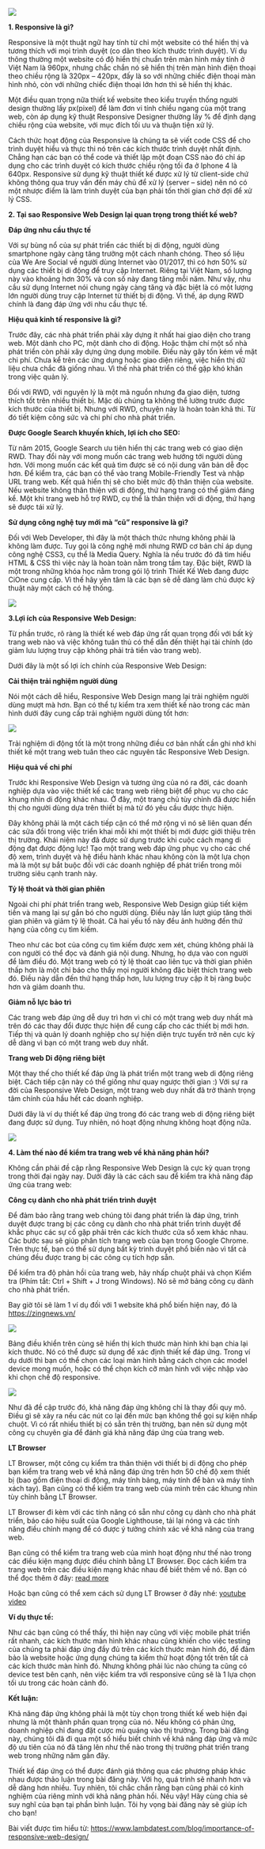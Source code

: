 ![](https://images.viblo.asia/fabe1107-6442-4482-8804-357f454cad21.jpg)

**1. Responsive là gì?**

Responsive là một thuật ngữ hay tính từ chỉ một website có thể hiển thị và tương thích với mọi trình duyệt (co dãn theo kích thước trình duyệt). Ví dụ thông thường một website có độ hiển thị chuẩn trên màn hình máy tính ở Việt Nam  là 960px, nhưng chắc chắn nó sẽ hiển thị trên màn hình điện thoại theo chiều rộng là 320px – 420px, đấy là so với những chiếc điện thoại màn hình nhỏ, còn với những chiếc điện thoại lớn hơn thì sẽ hiển thị khác.

Một điều quan trọng nữa thiết kế website theo kiểu truyền thống người design thường lấy px(pixel) để làm đơn vi tính chiều ngang của một trang web, còn áp dụng kỹ thuật Responsive Designer thường lấy % để định dạng chiều rộng của website, với mục đích tối ưu và thuận tiện xử lý.

Cách thức hoạt động của Responsive là chúng ta sẽ viết  code CSS để cho trình duyệt hiểu và thực thi nó trên các kích thước trình duyệt nhất định. Chẳng hạn các bạn có thể code và thiết lập một đoạn CSS nào đó chỉ áp dụng cho các trình duyệt có kích thước chiều rộng tối đa ở Iphone 4 là 640px. Responsive sử dụng kỹ thuật thiết kế được xử lý từ client-side chứ không thông qua truy vấn đến máy chủ để xử lý (server – side) nên nó có một nhược điểm là làm trình duyệt của bạn phải tốn  thời gian chờ đợi để xử lý CSS. 

**2. Tại sao Responsive Web Design lại quan trọng trong thiết kế web?**

**Đáp ứng nhu cầu thực tế**

Với sự bùng nổ của sự phát triển các thiết bị di động, người dùng smartphone ngày càng tăng trưởng một cách nhanh chóng. Theo số liệu của We Are Social về người dùng Internet vào 01/2017, thì có hơn 50% sử dụng các thiết bị di động để truy cập Internet. Riêng tại Việt Nam, số lượng này vào khoảng hơn 30% và con số này đang tăng mỗi năm. Như vậy, nhu cầu sử dụng Internet nói chung ngày càng tăng và đặc biệt là có một lượng lớn người dùng truy cập Internet từ thiết bị di động. Vì thế, áp dụng RWD chính là đang đáp ứng với nhu cầu thực tế.

**Hiệu quả kinh tế responsive là gì?**

Trước đây, các nhà phát triển phải xây dựng ít nhất hai giao diện cho trang web. Một dành cho PC, một dành cho di động. Hoặc thậm chí một số nhà phát triển còn phải xây dựng ứng dụng mobile. Điều này gây tốn kém về mặt chi phí. Chưa kể trên các ứng dụng hoặc giao diện riêng, việc hiển thị dữ liệu chưa chắc đã giống nhau. Vì thế nhà phát triển có thể gặp khó khăn trong việc quản lý.

Đối với RWD, với nguyên lý là một mã nguồn nhưng đa giao diện, tương thích tốt trên nhiều thiết bị. Mặc dù chúng ta không thể lường trước được kích thước của thiết bị. Nhưng với RWD, chuyện này là hoàn toàn khả thi. Từ đó tiết kiệm công sức và chi phí cho nhà phát triển.

**Được Google Search khuyến khích, lợi ích cho SEO:**

Từ năm 2015, Google Search ưu tiên hiển thị các trang web có giao diện RWD. Thay đổi này với mong muốn các trang web hướng tới người dùng hơn. Với mong muốn các kết quả tìm được sẽ có nội dung văn bản dễ đọc hơn. Để kiểm tra, các bạn có thể vào trang  Mobile-Friendly Test và nhập URL trang web. Kết quả hiển thị sẽ cho biết mức độ thân thiện của website. Nếu website không thân thiện với di động, thứ hạng trang có thể giảm đáng kể. Một khi trang web hỗ trợ RWD, cụ thể là thân thiện với di động, thứ hạng sẽ được tái xử lý.

**Sử dụng công nghệ tuy mới mà “cũ” responsive là gì?**

Đối với Web Developer, thì đây là một thách thức nhưng không phải là không làm được. Tuy gọi là công nghệ mới nhưng RWD cơ bản chỉ áp dụng công nghệ CSS3, cụ thể là Media Query. Nghĩa là nếu trước đó đã tìm hiểu HTML & CSS thì việc này là hoàn toàn nằm trong tầm tay. Đặc biệt, RWD là một trong những khóa học nằm trong gói lộ trình Thiết Kế Web đang được CiOne cung cấp. Vì thế hãy yên tâm là các bạn sẽ dễ dàng làm chủ được kỹ thuật này một cách có hệ thống.

![](https://images.viblo.asia/1d462162-456a-41bd-8428-d0075f35efae.jpg)

**3.Lợi ích của Responsive Web Design:**

Từ phần trước, rõ ràng là thiết kế web đáp ứng rất quan trọng đối với bất kỳ trang web nào và việc không tuân thủ có thể dẫn đến thiệt hại tài chính (do giảm lưu lượng truy cập không phải trả tiền vào trang web).

Dưới đây là một số lợi ích chính của Responsive Web Design:

**Cải thiện trải nghiệm người dùng**

Nói một cách dễ hiểu, Responsive Web Design mang lại trải nghiệm người dùng mượt mà hơn. Bạn có thể tự kiểm tra xem thiết kế nào trong các màn hình dưới đây cung cấp trải nghiệm người dùng tốt hơn:

![](https://images.viblo.asia/501ee56d-7f1f-457f-a799-bc54d6729164.jpg)

Trải nghiệm di động tốt là một trong những điều cơ bản nhất cần ghi nhớ khi thiết kế một trang web tuân theo các nguyên tắc Responsive Web Design.

**Hiệu quả về chi phí**

Trước khi Responsive Web Design và tương ứng của nó ra đời, các doanh nghiệp dựa vào việc thiết kế các trang web riêng biệt để phục vụ cho các khung nhìn di động khác nhau. Ở đây, một trang chủ tùy chỉnh đã được hiển thị cho người dùng dựa trên thiết bị mà từ đó yêu cầu được thực hiện.

Đây không phải là một cách tiếp cận có thể mở rộng vì nó sẽ liên quan đến các sửa đổi trong việc triển khai mỗi khi một thiết bị mới được giới thiệu trên thị trường. Khái niệm này đã được sử dụng trước khi cuộc cách mạng di động đạt được động lực! Tạo một trang web đáp ứng phục vụ cho các chế độ xem, trình duyệt và hệ điều hành khác nhau không còn là một lựa chọn mà là một sự bắt buộc đối với các doanh nghiệp để phát triển trong môi trường siêu cạnh tranh này.

**Tỷ lệ thoát và thời gian phiên**

Ngoài chi phí phát triển trang web, Responsive Web Design giúp tiết kiệm tiền và mang lại sự gắn bó cho người dùng. Điều này lần lượt giúp tăng thời gian phiên và giảm tỷ lệ thoát. Cả hai yếu tố này đều ảnh hưởng đến thứ hạng của công cụ tìm kiếm.

Theo như các bot của công cụ tìm kiếm được xem xét, chúng không phải là con người có thể đọc và đánh giá nội dung. Nhưng, họ dựa vào con người để làm điều đó. Một trang web có tỷ lệ thoát cao liên tục và thời gian phiên thấp hơn là một chỉ báo cho thấy mọi người không đặc biệt thích trang web đó. Điều này dẫn đến thứ hạng thấp hơn, lưu lượng truy cập ít bị ràng buộc hơn và giảm doanh thu.

**Giảm nỗ lực bảo trì**

Các trang web đáp ứng dễ duy trì hơn vì chỉ có một trang web duy nhất mà trên đó các thay đổi được thực hiện để cung cấp cho các thiết bị mới hơn. Tiếp thị và quản lý doanh nghiệp cho sự hiện diện trực tuyến trở nên cực kỳ dễ dàng vì bạn có một trang web duy nhất.

**Trang web Di động riêng biệt**

Một thay thế cho thiết kế đáp ứng là phát triển một trang web di động riêng biệt. Cách tiếp cận này có thể giống như quay ngược thời gian :) Với sự ra đời của Responsive Web Design, một trang web duy nhất đã trở thành trọng tâm chính của hầu hết các doanh nghiệp.

Dưới đây là ví dụ thiết kế đáp ứng trong đó các trang web di động riêng biệt đang được sử dụng. Tuy nhiên, nó hoạt động nhưng không hoạt động nữa.

![](https://images.viblo.asia/23f3bbbe-b02d-4c20-86b2-54db8b417d4b.png)

**4. Làm thế nào để kiểm tra trang web về khả năng phản hồi?**

Không cần phải đề cập rằng Responsive Web Design là cực kỳ quan trọng trong thời đại ngày nay. Dưới đây là các cách sau để kiểm tra khả năng đáp ứng của trang web:

**Công cụ dành cho nhà phát triển trình duyệt**

Để đảm bảo rằng trang web chúng tôi đang phát triển là đáp ứng, trình duyệt được trang bị các công cụ dành cho nhà phát triển trình duyệt để khắc phục các sự cố gặp phải trên các kích thước cửa sổ xem khác nhau. Các bước sau sẽ giúp phân tích trang web của bạn trong Google Chrome. Trên thực tế, bạn có thể sử dụng bất kỳ trình duyệt phổ biến nào vì tất cả chúng đều được trang bị các công cụ tích hợp sẵn.

Để kiểm tra độ phản hồi của trang web, hãy nhấp chuột phải và chọn Kiểm tra (Phím tắt: Ctrl + Shift + J trong Windows). Nó sẽ mở bảng công cụ dành cho nhà phát triển.

Bay giờ tôi sẽ làm 1 ví dụ đối với 1 website khá phổ biến hiện nay, đó là https://zingnews.vn/

![](https://images.viblo.asia/d5265e31-55d1-4d82-8ad2-72f7f06fbad8.png)

Bảng điều khiển trên cùng sẽ hiển thị kích thước màn hình khi bạn chia lại kích thước. Nó có thể được sử dụng để xác định thiết kế đáp ứng. Trong ví dụ dưới thì bạn có thể chọn các loại màn hình bằng cách chọn các model device mong muốn, hoặc có thể chọn kích cỡ màn hình với việc nhập vào khi chọn chế độ responsive.

![](https://images.viblo.asia/cfb39e09-ae6c-4b8a-bf76-0cc366e0789b.png)

Như đã đề cập trước đó, khả năng đáp ứng không chỉ là thay đổi quy mô. Điều gì sẽ xảy ra nếu các nút co lại đến mức bạn không thể gọi sự kiện nhấp chuột. Vì có rất nhiều thiết bị có sẵn trên thị trường, bạn nên sử dụng một công cụ chuyên gia để đánh giá khả năng đáp ứng của trang web.

**LT Browser**

LT Browser, một công cụ kiểm tra thân thiện với thiết bị di động cho phép bạn kiểm tra trang web về khả năng đáp ứng trên hơn 50 chế độ xem thiết bị (bao gồm điện thoại di động, máy tính bảng, máy tính để bàn và máy tính xách tay). Bạn cũng có thể kiểm tra trang web của mình trên các khung nhìn tùy chỉnh bằng LT Browser.

LT Browser đi kèm với các tính năng có sẵn như công cụ dành cho nhà phát triển, báo cáo hiệu suất của Google Lighthouse, tải lại nóng và các tính năng điều chỉnh mạng để có được ý tưởng chính xác về khả năng của trang web.

Bạn cũng có thể kiểm tra trang web của mình hoạt động như thế nào trong các điều kiện mạng được điều chỉnh bằng LT Browser. Đọc cách kiểm tra trang web trên các điều kiện mạng khác nhau để biết thêm về nó.
Bạn có thể đọc thêm ở đây: [read more](https://www.lambdatest.com/blog/11-reasons-to-use-lt-browser/)

Hoặc bạn cũng có thể xem cách sử dụng LT Browser ở đây nhé: [youtube video](https://youtu.be/Vn1RX9GMXtw)

**Ví dụ thực tế:**

Như các bạn cũng có thể thấy, thì hiện nay cũng với việc mobile phát triển rất nhanh, các kích thước màn hình khác nhau cũng khiến cho việc testing của chúng ta phải đáp ứng đầy đủ trên các kích thước màn hình đó, để đảm bảo là website hoặc ứng dụng chúng ta kiểm thử hoạt động tốt trên tất cả các kích thước màn hình đó. Nhưng không phải lúc nào chúng ta cũng có device test bên cạnh, nên việc kiểm tra với responsive cũng sẽ là 1 lựa chọn tối ưu trong các hoàn cảnh đó.

**Kết luận:**

Khả năng đáp ứng không phải là một tùy chọn trong thiết kế web hiện đại nhưng là một thành phần quan trọng của nó. Nếu không có phản ứng, doanh nghiệp chỉ đang đặt cược mù quáng vào thị trường. Trong bài đăng này, chúng tôi đã đi qua một số hiểu biết chính về khả năng đáp ứng và mức độ ưu tiên của nó đã tăng lên như thế nào trong thị trường phát triển trang web trong những năm gần đây.

Thiết kế đáp ứng có thể được đánh giá thông qua các phương pháp khác nhau được thảo luận trong bài đăng này. Với họ, quá trình sẽ nhanh hơn và dễ dàng hơn nhiều. Tuy nhiên, tôi chắc chắn rằng bạn cũng phải có kinh nghiệm của riêng mình với khả năng phản hồi. Nếu vậy! Hãy cùng chia sẻ suy nghĩ của bạn tại phần bình luận. Tôi hy vọng bài đăng này sẽ giúp ích cho bạn!

Bài viết được tìm hiểu từ: https://www.lambdatest.com/blog/importance-of-responsive-web-design/